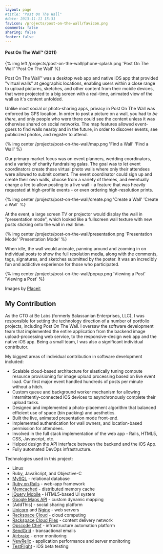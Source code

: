 ```yaml
---
layout: page
#title: "Post On The Wall"
#date: 2013-11-11 15:31
favicon: /projects/post-on-the-wall/favicon.png
comments: false
sharing: false
footer: false
---
```


#### Post On The Wall&trade; (2011)

{% img left /projects/post-on-the-wall/iphone-splash.png 'Post On The Wall' 'Post On The Wall' %}

Post On The Wall&trade; was a desktop web app and native iOS app that provided "virtual walls" at geographic locations, enabling users within a close range to upload pictures, sketches, and other content from their mobile devices, that were projected to a big screen with a real-time, animated view of the wall as it's content unfolded.

Unlike most social or photo-sharing apps, privacy in Post On The Wall was enforced by GPS location. In order to post a picture on a wall, you had to _be there_, and only people who were there could see the content unless it was otherwise shared on social networks. The map features allowed event-goers to find walls nearby and in the future, in order to discover events, see publicized photos, and register to attend.

{% img center /projects/post-on-the-wall/map.png 'Find a Wall' 'Find a Wall' %}

Our primary market focus was on event planners, wedding coordinators, and a variety of charity fundraising galas. The goal was to let event coordinators create these virtual photo walls where only their attendees were allowed to submit content. The event coordinator could sign up and create their own walls, choose from a variety of themes, and eventually charge a fee to allow posting to a live wall - a feature that was heavily requested at high-profile events - or even ordering high-resolution prints.

{% img center /projects/post-on-the-wall/create.png 'Create a Wall' 'Create a Wall' %}

At the event, a large screen TV or projector would display the wall in "presentation mode", which looked like a fullscreen wall texture with new posts sticking onto the wall in real time.

{% img center /projects/post-on-the-wall/presentation.png 'Presentation Mode' 'Presentation Mode' %}

When idle, the wall would animate, panning around and zooming in on individual posts to show the full resolution media, along with the comments, tags, signatures, and sketches submitted by the poster. It was an incredibly fun and addictive experience for those who participated.

{% img center /projects/post-on-the-wall/popup.png 'Viewing a Post' 'Viewing a Post' %}

<span class="finePrint">Images by <a href="http://www.placeit.net/" target="_blank">Placeit</a></span>

## My Contribution

As the CTO at Be Labs (formerly Balassanian Enterprises, LLC), I was responsible for setting the technology direction of a number of portfolio projects, including Post On The Wall. I oversaw the software development team that implemented the entire application from the backend image upload-processing web service, to the responsive-design web app and the native iOS app. Being a small team, I was also a significant individual contributor.

My biggest areas of individual contribution in software development included:

  * Scalable cloud-based architecture for elastically tuning compute resource provisioning for image upload processing based on live event load. Our first major event handled hundreds of posts per minute without a hitch.
  * Custom queue and background worker mechanism for allowing intermittently-connected iOS devices to asynchronously complete their upload tasks.
  * Designed and implemented a photo-placement algorithm that balanced efficient use of space (bin packing) and aesthetics.
  * Built the live, animated presentation mode front-end.
  * Implemented authentication for wall owners, and location-based permission for attendees.
  * Involved in the full stack implementation of the web app - Rails, HTML5, CSS, Javascript, etc.
  * Helped design the API interface between the backend and the iOS App.
  * Fully automated DevOps infrastructure.

Technologies used in this project:

  * Linux
  * Ruby, JavaScript, and Objective-C
  * [MySQL](http://www.mysql.com/) - relational database
  * [Ruby on Rails](http://rubyonrails.org/) - web-app framework
  * [Memcached](http://memcached.org/) - distributed memory cache
  * [jQuery Mobile](http://jquerymobile.com/) - HTML5-based UI system
  * [Google Maps API](https://developers.google.com/maps/) - custom dynamic mapping
  * [AddThis] - social sharing platform
  * [Unicorn](http://unicorn.bogomips.org/) and [Nginx](http://wiki.nginx.org/Main) - web servers
  * [Rackspace Cloud](http://www.rackspace.com/) - cloud computing
  * [Rackspace Cloud Files](http://www.rackspace.com/cloud/files/) - content delivery network
  * [Opscode Chef](http://www.opscode.com/) - infrastructure automation platform
  * [SendGrid](http://sendgrid.com/) - transactional emails
  * [Airbrake](http://airbrake.io/) - error monitoring
  * [NewRelic](http://newrelic.com/) - application performance and server monitoring
  * [TestFlight](https://testflightapp.com/) - iOS beta testing
